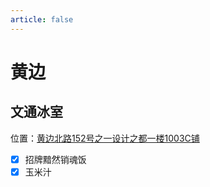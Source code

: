 ```yaml
---
article: false
---
```


# 黄边

## 文通冰室

<i class="fa-solid fa-location-dot"></i> 位置：<a href="https://ditu.amap.com/place/B0I27AP2TM" target="_blank">黄边北路152号之一设计之都一楼1003C铺</a>

- [x] 招牌黯然销魂饭
- [x] 玉米汁